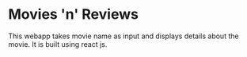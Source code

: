 # Movies 'n' Reviews
This webapp takes movie name as input and displays details about the movie. It is built using react js.
